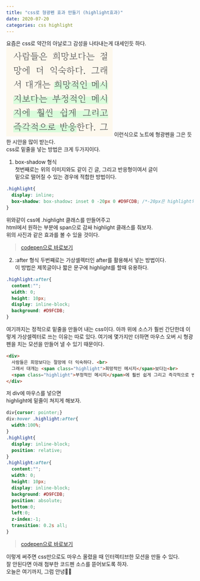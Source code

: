 ```yaml
---
title: "css로 형광펜 효과 만들기 (highlight효과)"
date: 2020-07-20
categories: css highlight
---
```

요즘은 css로 약간의 아날로그 감성을 나타내는게 대세인듯 하다.  
<img src="/images/200727_1.png" alt="highlight 이미지"/>
이런식으로 노트에 형광펜을 그은 듯한 시안을 많이 받는다.   
css로 밑줄을 넣는 방법은 크게 두가지이다.
      
1. box-shadow 형식   
첫번째로는 위의 이미지와도 같이 긴 글, 그리고 반응형이여서 글이      
밑으로 떨어질 수 있는 경우에 적합한 방법이다.
   
```css
.highlight{
  display: inline;
  box-shadow: box-shadow: inset 0 -20px 0 #D9FCDB; /*-20px은 highlight의 두께*/
}
```
   
위와같이 css에 .highlight 클래스를 만들어주고   
html에서 원하는 부분에 span으로 감싸 highlight 클래스를 줘보자.   
위의 사진과 같은 효과를 볼 수 있을 것이다.

> <a href='https://codepen.io/bomee/pen/PoZgxer'>codepen으로 바로보기</a>
   
2. :after 형식
두번째로는 가상셀렉터인 after를 활용해서 넣는 방법이다.   
이 방법은 제목글이나 짧은 문구에 highlight를 할때 유용하다.
   
```css
.highlight:after{
  content:"";
  width: 0;
  height: 10px;
  display: inline-block;
  background: #D9FCDB;
}
```
여기까지는 정적으로 밑줄을 만들어 내는 css이다.
아까 위에 소스가 훨씬 간단한데 이렇게 가상셀렉터로 쓰는 이유는 따로 있다.
여기에 몇가지만 더하면 마우스 오버 시 형광펜을 치는 모션을 만들어 낼 수 있기 때문이다.
   
```html
<div>
  사람들은 희망보다는 절망에 더 익숙하다. <br>
  그래서 대개는 <span class="highlight">희망적인 메시지</span>보다는<br>
  <span class="highlight">부정적인 메시지</span>에 훨씬 쉽게 그리고 즉각적으로 반응한다. 
</div>
```
    
저 div에 마우스를 넣으면   
highlight에 밑줄이 쳐지게 해보자.

```css
div{cursor: pointer;}
div:hover .highlight:after{
  width:100%;
}
.highlight{
  display: inline-block; 
  position: relative;
}
.highlight:after{
  content:"";
  width: 0;
  height: 10px;
  display: inline-block;
  background: #D9FCDB;
  position: absolute;
  bottom:0;
  left:0;
  z-index:-1;
  transition: 0.2s all;
}
```
   
> <a href='https://codepen.io/bomee/pen/PoZgxer'>codepen으로 바로보기</a>

이렇게 써주면 css만으로도 마우스 올렸을 때 인터렉티브한 모션을 만들 수 있다.    
잘 안된다면 아래 첨부한 코드펜 소스를 뜯어보도록 하자.   
오늘은 여기까지, 그럼 안녕🙋‍♀️
